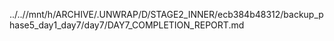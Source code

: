 ../..//mnt/h/ARCHIVE/.UNWRAP/D/STAGE2_INNER/ecb384b48312/backup_phase5_day1_day7/day7/DAY7_COMPLETION_REPORT.md